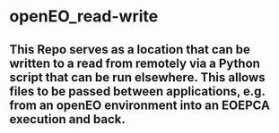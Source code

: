 # openEO_read-write

## This Repo serves as a location that can be written to a read from remotely via a Python script that can be run elsewhere. This allows files to be passed between applications, e.g. from an openEO environment into an EOEPCA execution and back. 
